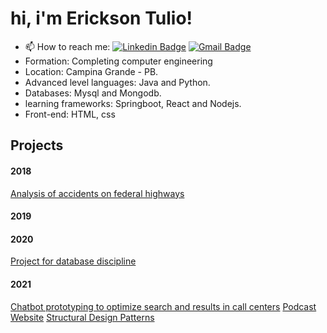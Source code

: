 
# hi, i'm Erickson Tulio!

- 📫 How to reach me: 
[![Linkedin Badge](https://img.shields.io/badge/-Erickson%20Tulio-3333cc?style=flat-square&logo=Linkedin&logoColor=white&link=https://www.linkedin.com/in/erickson-eng/)](https://www.linkedin.com/in/erickson-eng/) 
[![Gmail Badge](https://img.shields.io/badge/-erickson.tulio96@gmail.com-3333cc?style=flat-square&logo=Gmail&logoColor=white&link=mailto:erickson.tulio96@gmail.com)](mailto:erickson.tulio96@gmail.com)
- Formation: Completing computer engineering
- Location: Campina Grande - PB.
- Advanced level languages: Java and Python.
- Databases: Mysql and Mongodb.
- learning frameworks: Springboot, React and Nodejs.
- Front-end: HTML, css


## Projects
#### 2018
<a href= " https://github.com/Erickson-Eng/Projeto-Estatistica ">Analysis of accidents on federal highways </a>
#### 2019

#### 2020
<a href =" https://github.com/Erickson-Eng/Banco-de-dados"> Project for database discipline </a>
#### 2021
<a href =" https://github.com/Erickson-Eng/Rasa ">Chatbot prototyping to optimize search and results in call centers</a>
<a href =" https://github.com/Erickson-Eng/NLW-5_Reactjs">Podcast Website</a> 
<a href =" https://github.com/Erickson-Eng/PadroesDeProjeto">  Structural Design Patterns </a>
